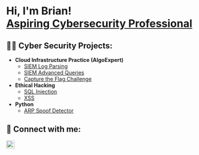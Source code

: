 <h1>Hi, I'm Brian! <br/> <a href="https://www.linkedin.com/in/brian-williams-68a4a123a//">Aspiring Cybersecurity Professional</a>

<h2>👨‍💻 Cyber Security Projects:</h2>

- <b>Cloud Infrastructure Practice (AlgoExpert)</b>
  - [SIEM Log Parsing](https://github.com/joshmadakor1/Algorithms-Practice)
  - [SIEM Advanced Queries](https://github.com/joshmadakor1/4chan-Image-Analysis-Middleware-C964)
  - [Capture the Flag Challenge](https://github.com/joshmadakor1/Sentinel-Lab)
- <b>Ethical Hacking</b>
  - [SQL Injection](https://github.com/joshmadakor1/EncrypterPOC)
  - [XSS](https://github.com/joshmadakor1/DecrypterPOC)
- <b>Python</b>
  - [ARP Spoof Detector](https://github.com/joshmadakor1/Package-Delivery-Pathfinding-Algorithm)


<h2> 🤳 Connect with me:</h2>


[<img align="left" alt="JoshMadakor | LinkedIn" width="22px" src="https://cdn.jsdelivr.net/npm/simple-icons@v3/icons/linkedin.svg" />][linkedin]


[linkedin]: https://linkedin.com/in/joshmadakor

<!--
**joshmadakor1/joshmadakor1** is a ✨ _special_ ✨ repository because its `README.md` (this file) appears on your GitHub profile.

Here are some ideas to get you started:

- 🔭 I’m currently working on ...
- 🌱 I’m currently learning ...
- 👯 I’m looking to collaborate on ...
- 🤔 I’m looking for help with ...
- 💬 Ask me about ...
- 📫 How to reach me: ...
- 😄 Pronouns: ...
- ⚡ Fun fact: ...
-->
